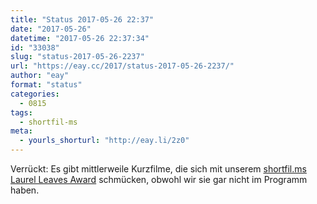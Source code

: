 ```yaml
---
title: "Status 2017-05-26 22:37"
date: "2017-05-26"
datetime: "2017-05-26 22:37:34"
id: "33038"
slug: "status-2017-05-26-2237"
url: "https://eay.cc/2017/status-2017-05-26-2237/"
author: "eay"
format: "status"
categories:
  - 0815
tags:
  - shortfil-ms
meta:
  - yourls_shorturl: "http://eay.li/2z0"
---
```


Verrückt: Es gibt mittlerweile Kurzfilme, die sich mit unserem [shortfil.ms Laurel Leaves Award](http://shortfil.ms/blog/laurel-leaves-award) schmücken, obwohl wir sie gar nicht im Programm haben.
